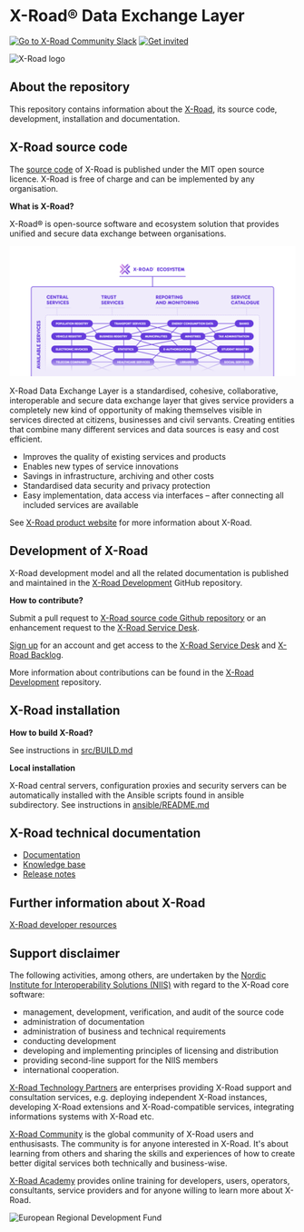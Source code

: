 # X-Road® Data Exchange Layer

[![Go to X-Road Community Slack](https://img.shields.io/badge/Go%20to%20Community%20Slack-grey.svg)](https://jointxroad.slack.com/)
[![Get invited](https://img.shields.io/badge/No%20Slack-Get%20invited-green.svg)](https://x-road.global/community)

![X-Road logo](xroad_logo_small.png)

## About the repository 

This repository contains information about the [X-Road](https://x-road.global), its source code, development, installation and documentation.

## X-Road source code

The [source code](https://github.com/nordic-institute/X-Road/tree/develop/src) of X-Road is published under the MIT open source licence. X-Road is free of charge and can be implemented by any organisation.

**What is X-Road?**

X-Road® is open-source software and ecosystem solution that provides unified and secure data exchange between organisations.

![X-Road overview](X-Road_overview.png)

X-Road Data Exchange Layer is a standardised, cohesive, collaborative, interoperable and secure data exchange layer that gives service providers a completely new kind of opportunity of making themselves visible in services directed at citizens, businesses and civil servants. Creating entities that combine many different services and data sources is easy and cost efficient.

* Improves the quality of existing services and products
* Enables new types of service innovations
* Savings in infrastructure, archiving and other costs
* Standardised data security and privacy protection
* Easy implementation, data access via interfaces – after connecting all included services are available

See [X-Road product website](https://x-road.global) for more information about X-Road.

## Development of X-Road

X-Road development model and all the related documentation is published and
maintained in the [X-Road Development](https://github.com/nordic-institute/X-Road-development/)
GitHub repository.

**How to contribute?**

Submit a pull request to [X-Road source code Github repository](https://github.com/nordic-institute/X-Road)
or an enhancement request to the [X-Road Service Desk](https://jira.niis.org/servicedesk/customer/portal/1).

[Sign up](https://jira.niis.org/secure/Signup!default.jspa) for an account and
get access to the [X-Road Service Desk](https://jira.niis.org/servicedesk/customer/portal/1) and
[X-Road Backlog](https://jira.niis.org/projects/XRDDEV/).

More information about contributions can be found in the [X-Road Development](https://github.com/nordic-institute/X-Road-development#how-to-contribute)
repository.

## X-Road installation

**How to build X-Road?**

See instructions in [src/BUILD.md](src/BUILD.md)

**Local installation**

X-Road central servers, configuration proxies and security servers can be automatically installed with the Ansible scripts found in ansible subdirectory. See instructions in [ansible/README.md](ansible/README.md)

## X-Road technical documentation

* [Documentation](https://docs.x-road.global)
* [Knowledge base](https://confluence.niis.org/display/XRDKB)
* [Release notes](https://confluence.niis.org/display/XRDKB/Release+Notes)

## Further information about X-Road

[X-Road developer resources](https://x-road.global/resources)

## Support disclaimer

The following activities, among others, are undertaken by the
[Nordic Institute for Interoperability Solutions (NIIS)](https://www.niis.org/)
with regard to the X-Road core software:

* management, development, verification, and audit of the source code
* administration of documentation
* administration of business and technical requirements
* conducting development
* developing and implementing principles of licensing and distribution
* providing second-line support for the NIIS members
* international cooperation.

[X-Road Technology Partners](https://x-road.global/xroad-technology-partners) are enterprises providing X-Road support and consultation services, e.g. deploying independent X-Road instances, developing X-Road extensions and X-Road-compatible services, integrating informations systems with X-Road etc.

[X-Road Community](https://x-road.global) is the global community of X-Road users and enthusisasts. The community is for anyone interested in X-Road. It's about learning from others and sharing the skills and experiences of how to create better digital services both technically and business-wise.

[X-Road Academy](https://x-road.thinkific.com) provides online training for developers, users, operators, consultants, service providers and for anyone willing to learn more about X-Road.

![European Regional Development Fund](eu_logo.png "European Regional Development Fund - DO NOT REMOVE THIS IMAGE BEFORE 01.11.2022")
